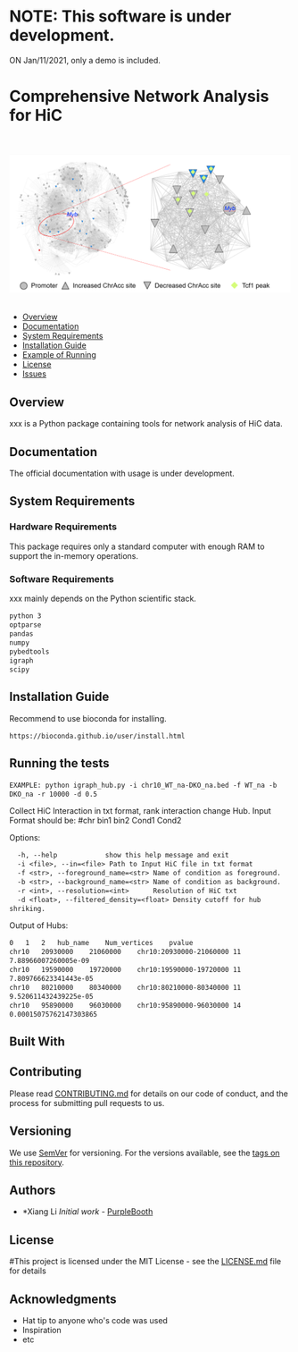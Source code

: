 # NOTE: This software is under development.
ON Jan/11/2021, only a demo is included. 



# Comprehensive Network Analysis for HiC

<br><br>
<img src="image/Hub_Myb.PNG" width="800">
<br><br>


- [Overview](#overview)
- [Documentation](#documentation)
- [System Requirements](#system-requirements)
- [Installation Guide](#installation-guide)
- [Example of Running](#Example_Running)
- [License](#license)
- [Issues](https://github.com/neurodata/mgcpy/issues)

## Overview
xxx is a Python package containing tools for network analysis of HiC data.

## Documentation
The official documentation with usage is under development.

## System Requirements
### Hardware Requirements
This package requires only a standard computer with enough RAM to support the in-memory operations.
### Software Requirements

xxx mainly depends on the Python scientific stack.
```
python 3
optparse
pandas
numpy
pybedtools
igraph
scipy
```

## Installation Guide

Recommend to use bioconda for installing.

```
https://bioconda.github.io/user/install.html
```


## Running the tests

```
EXAMPLE: python igraph_hub.py -i chr10_WT_na-DKO_na.bed -f WT_na -b DKO_na -r 10000 -d 0.5
```
Collect HiC Interaction in txt format, rank interaction change Hub. Input
Format should be: #chr        bin1    bin2    Cond1   Cond2

Options:
```
  -h, --help            show this help message and exit
  -i <file>, --in=<file> Path to Input HiC file in txt format
  -f <str>, --foreground_name=<str> Name of condition as foreground.
  -b <str>, --background_name=<str> Name of condition as background.
  -r <int>, --resolution=<int>      Resolution of HiC txt
  -d <float>, --filtered_density=<float> Density cutoff for hub shriking.
```

Output of Hubs:
```
0	1	2	hub_name	Num_vertices	pvalue
chr10	20930000	21060000	chr10:20930000-21060000	11	7.88966007260005e-09
chr10	19590000	19720000	chr10:19590000-19720000	11	7.809766623341443e-05
chr10	80210000	80340000	chr10:80210000-80340000	11	9.520611432439225e-05
chr10	95890000	96030000	chr10:95890000-96030000	14	0.00015075762147303865

```
## Built With

## Contributing

Please read [CONTRIBUTING.md](https://gist.github.com/PurpleBooth/b24679402957c63ec426) for details on our code of conduct, and the process for submitting pull requests to us.

## Versioning

We use [SemVer](http://semver.org/) for versioning. For the versions available, see the [tags on this repository](https://github.com/your/project/tags). 

## Authors

* *Xiang Li *Initial work* - [PurpleBooth](https://github.com/PurpleBooth)


## License

#This project is licensed under the MIT License - see the [LICENSE.md](LICENSE.md) file for details

## Acknowledgments

* Hat tip to anyone who's code was used
* Inspiration
* etc

